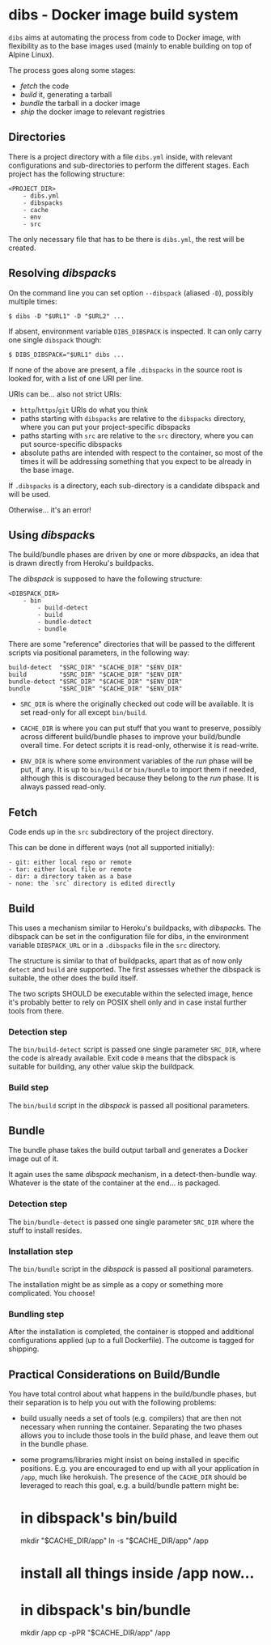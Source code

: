 # dibs - Docker image build system

`dibs` aims at automating the process from code to Docker image, with
flexibility as to the base images used (mainly to enable building on top
of Alpine Linux).


The process goes along some stages:

- *fetch* the code
- *build* it, generating a tarball
- *bundle* the tarball in a docker image
- *ship* the docker image to relevant registries

## Directories

There is a project directory with a file `dibs.yml` inside, with
relevant configurations and sub-directories to perform the different
stages. Each project has the following structure:

    <PROJECT_DIR>
        - dibs.yml
        - dibspacks
        - cache
        - env
        - src

The only necessary file that has to be there is `dibs.yml`, the rest
will be created.

## Resolving *dibspack*s

On the command line you can set option `--dibspack` (aliased `-D`),
possibly multiple times:

    $ dibs -D "$URL1" -D "$URL2" ...

If absent, environment variable `DIBS_DIBSPACK` is inspected. It can
only carry one single `dibspack` though:

    $ DIBS_DIBSPACK="$URL1" dibs ...

If none of the above are present, a file `.dibspacks` in the source root
is looked for, with a list of one URI per line.

URIs can be... also not strict URIs:

- `http`/`https`/`git` URIs do what you think
- paths starting with `dibspacks` are relative to the `dibspacks`
directory, where you can put your project-specific dibspacks
- paths starting with `src` are relative to the `src` directory, where
you can put source-specific dibspacks
- absolute paths are intended with respect to the container, so most of
the times it will be addressing something that you expect to be already
in the base image.

If `.dibspacks` is a directory, each sub-directory is a candidate
dibspack and will be used.

Otherwise... it's an error!

## Using *dibspack*s

The build/bundle phases are driven by one or more *dibspack*s, an idea
that is drawn directly from Heroku's buildpacks.

The *dibspack* is supposed to have the following structure:

    <DIBSPACK_DIR>
        - bin
            - build-detect
            - build
            - bundle-detect
            - bundle

There are some "reference" directories that will be passed to the
different scripts via positional parameters, in the following way:

    build-detect  "$SRC_DIR" "$CACHE_DIR" "$ENV_DIR"
    build         "$SRC_DIR" "$CACHE_DIR" "$ENV_DIR"
    bundle-detect "$SRC_DIR" "$CACHE_DIR" "$ENV_DIR"
    bundle        "$SRC_DIR" "$CACHE_DIR" "$ENV_DIR"

- `SRC_DIR` is where the originally checked out code will be available.
It is set read-only for all except `bin/build`.

- `CACHE_DIR` is where you can put stuff that you want to preserve,
possibly across different build/bundle phases to improve your
build/bundle overall time. For detect scripts it is read-only, otherwise
it is read-write.

- `ENV_DIR` is where some environment variables of the *run* phase will
be put, if any. It is up to `bin/build` or `bin/bundle` to import them
if needed, although this is discouraged because they belong to the *run*
phase. It is always passed read-only.

## Fetch

Code ends up in the `src` subdirectory of the project directory.

This can be done in different ways (not all supported initially):

    - git: either local repo or remote
    - tar: either local file or remote
    - dir: a directory taken as a base
    - none: the `src` directory is edited directly

## Build

This uses a mechanism similar to Heroku's buildpacks, with *dibspack*s.
The dibspack can be set in the configuration file for dibs, in the
environment variable `DIBSPACK_URL` or in a `.dibspacks` file in the
`src` directory.

The structure is similar to that of buildpacks, apart that as of now
only `detect` and `build` are supported. The first assesses whether the
dibspack is suitable, the other does the build itself.

The two scripts SHOULD be executable within the selected image, hence
it's probably better to rely on POSIX shell only and in case instal
further tools from there.

### Detection step

The `bin/build-detect` script is passed one single parameter `SRC_DIR`, where
the code is already available. Exit code `0` means that the dibspack is
suitable for building, any other value skip the buildpack.

### Build step

The `bin/build` script in the *dibspack* is passed all positional
parameters.

## Bundle

The bundle phase takes the build output tarball and generates a Docker
image out of it.

It again uses the same *dibspack* mechanism, in a detect-then-bundle
way. Whatever is the state of the container at the end... is packaged.

### Detection step

The `bin/bundle-detect` is passed one single parameter `SRC_DIR` where
the stuff to install resides.

### Installation step

The `bin/bundle` script in the *dibspack* is passed all positional
parameters.

The installation might be as simple as a copy or something more
complicated. You choose!

### Bundling step

After the installation is completed, the container is stopped and
additional configurations applied (up to a full Dockerfile). The outcome
is tagged for shipping.


## Practical Considerations on Build/Bundle

You have total control about what happens in the build/bundle phases,
but their separation is to help you out with the following problems:

- build usually needs a set of tools (e.g. compilers) that are then not
necessary when running the container. Separating the two phases allows
you to include those tools in the build phase, and leave them out in the
bundle phase.

- some programs/libraries might insist on being installed in specific
positions. E.g. you are encouraged to end up with all your application
in `/app`, much like herokuish. The presence of the `CACHE_DIR` should
be leveraged to reach this goal, e.g. a build/bundle pattern might be:

    # in dibspack's bin/build
    mkdir "$CACHE_DIR/app"
    ln -s "$CACHE_DIR/app" /app
    # install all things inside /app now...

    # in dibspack's bin/bundle
    mkdir /app
    cp -pPR "$CACHE_DIR/app" /app


